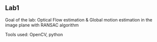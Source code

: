 ## Lab1

Goal of the lab: Optical Flow estimation & Global motion estimation in the image plane with RANSAC algorithm

Tools used: OpenCV, python
